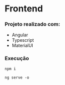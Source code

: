 
# Frontend

  

### Projeto realizado com:

 - Angular
 - Typescript
 - MaterialUI
### Execução
```
npm i
```
```
ng serve -o
```